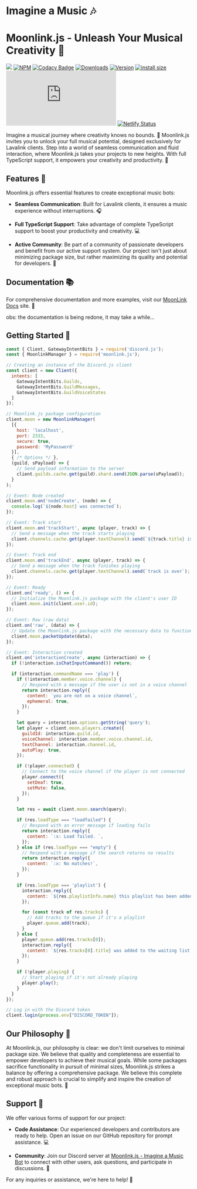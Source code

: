 # Imagine a Music 🎶

# Moonlink.js - Unleash Your Musical Creativity 🚀

<img src='https://cdn.discordapp.com/attachments/1019979902411350016/1082098052808052816/114_Sem_Titulo_20230222123935.png'></img>
[![NPM](https://nodei.co/npm/moonlink.js.png)](https://nodei.co/npm/moonlink.js)
[![Codacy Badge](https://app.codacy.com/project/badge/Grade/7dd9288acdc94dacaa11ad80f36a9bd3)](https://www.codacy.com/gh/1Lucas1apk/moonlink.js/dashboard?utm_source=github.com&utm_medium=referral&utm_content=1Lucas1apk/moonlink.js&utm_campaign=Badge_Grade) [![Downloads](https://img.shields.io/npm/dt/moonlink.js.svg?color=3884FF)](https://www.npmjs.com/package/moonlink.js) [![Version](https://img.shields.io/npm/v/moonlink.js.svg?color=3884FF&label=version)](https://www.npmjs.com/package/moonlink.js) [![install size](https://packagephobia.com/badge?p=moonlink.js)](https://packagephobia.com/result?p=moonlink.js) ![node](https://img.shields.io/node/v/moonlink.js) [![Netlify Status](https://api.netlify.com/api/v1/badges/4f4a2a64-a8db-4db3-ad1d-0c4ac7274d0e/deploy-status)](https://app.netlify.com/sites/moonlinkjs/deploys)

Imagine a musical journey where creativity knows no bounds. 🌌 Moonlink.js invites you to unlock your full musical potential, designed exclusively for Lavalink clients. Step into a world of seamless communication and fluid interaction, where Moonlink.js takes your projects to new heights. With full TypeScript support, it empowers your creativity and productivity. 🎵

## Features 🌟

Moonlink.js offers essential features to create exceptional music bots:

- **Seamless Communication**: Built for Lavalink clients, it ensures a music experience without interruptions. 🎧

- **Full TypeScript Support**: Take advantage of complete TypeScript support to boost your productivity and creativity. 💻

- **Active Community**: Be part of a community of passionate developers and benefit from our active support system. Our project isn't just about minimizing package size, but rather maximizing its quality and potential for developers. 🤝

## Documentation 📚

For comprehensive documentation and more examples, visit our [MoonLink Docs](https://moonlink.js.org) site. 📖

obs: the documentation is being redone, it may take a while...

## Getting Started 🚀

```javascript
const { Client, GatewayIntentBits } = require('discord.js');
const { MoonlinkManager } = require('moonlink.js');

// Creating an instance of the Discord.js client
const client = new Client({
  intents: [
    GatewayIntentBits.Guilds,
    GatewayIntentBits.GuildMessages,
    GatewayIntentBits.GuildVoiceStates
  ]
});

// Moonlink.js package configuration
client.moon = new MoonlinkManager(
  [{
    host: 'localhost',
    port: 2333,
    secure: true,
    password: 'MyPassword'
  }],
  { /* Options */ },
  (guild, sPayload) => {
    // Send payload information to the server
    client.guilds.cache.get(guild).shard.send(JSON.parse(sPayload));
  }
);

// Event: Node created
client.moon.on('nodeCreate', (node) => {
  console.log(`${node.host} was connected`);
});

// Event: Track start
client.moon.on('trackStart', async (player, track) => {
  // Send a message when the track starts playing
  client.channels.cache.get(player.textChannel).send(`${track.title} is playing now`);
});

// Event: Track end
client.moon.on('trackEnd', async (player, track) => {
  // Send a message when the track finishes playing
  client.channels.cache.get(player.textChannel).send(`track is over`);
});

// Event: Ready
client.on('ready', () => {
  // Initialize the Moonlink.js package with the client's user ID
  client.moon.init(client.user.id);
});

// Event: Raw (raw data)
client.on('raw', (data) => {
  // Update the Moonlink.js package with the necessary data to function correctly
  client.moon.packetUpdate(data);
});

// Event: Interaction created
client.on('interactionCreate', async (interaction) => {
  if (!interaction.isChatInputCommand()) return;

  if (interaction.commandName === 'play') {
    if (!interaction.member.voice.channel) {
      // Respond with a message if the user is not in a voice channel
      return interaction.reply({
        content: `you are not on a voice channel`,
        ephemeral: true,
      });
    }

    let query = interaction.options.getString('query');
    let player = client.moon.players.create({
      guildId: interaction.guild.id,
      voiceChannel: interaction.member.voice.channel.id,
      textChannel: interaction.channel.id,
      autoPlay: true,
    });

    if (!player.connected) {
      // Connect to the voice channel if the player is not connected
      player.connect({
        setDeaf: true,
        setMute: false,
      });
    }

    let res = await client.moon.search(query);

    if (res.loadType === "loadfailed") {
      // Respond with an error message if loading fails
      return interaction.reply({
        content: `:x: Load failed. `,
      });
    } else if (res.loadType === "empty") {
      // Respond with a message if the search returns no results
      return interaction.reply({
        content: `:x: No matches!`,
      });
    }

    if (res.loadType === 'playlist') {
      interaction.reply({
        content: `${res.playlistInfo.name} this playlist has been added to the waiting list`,
      });

      for (const track of res.tracks) {
        // Add tracks to the queue if it's a playlist
        player.queue.add(track);
      }
    } else {
      player.queue.add(res.tracks[0]);
      interaction.reply({
        content: `${res.tracks[0].title} was added to the waiting list`,
      });
    }

    if (!player.playing) {
      // Start playing if it's not already playing
      player.play();
    }
  }
});

// Log in with the Discord token
client.login(process.env["DISCORD_TOKEN"]);
```

## Our Philosophy 💭

At Moonlink.js, our philosophy is clear: we don't limit ourselves to minimal package size. We believe that quality and completeness are essential to empower developers to achieve their musical goals. While some packages sacrifice functionality in pursuit of minimal sizes, Moonlink.js strikes a balance by offering a comprehensive package. We believe this complete and robust approach is crucial to simplify and inspire the creation of exceptional music bots. 🌟

## Support 🫶

We offer various forms of support for our project:

- **Code Assistance**: Our experienced developers and contributors are ready to help. Open an issue on our GitHub repository for prompt assistance. 💻

- **Community**: Join our Discord server at [Moonlink.js - Imagine a Music Bot](https://discord.gg/xQq2A8vku3) to connect with other users, ask questions, and participate in discussions. 🤝

For any inquiries or assistance, we're here to help! 🌟

